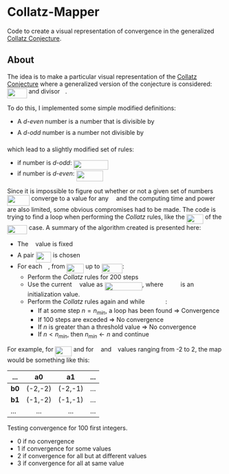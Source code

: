 # Collatz-Mapper
Code to create a visual representation of convergence in the generalized [Collatz Conjecture](https://en.wikipedia.org/wiki/Collatz_conjecture "Collatz Conjecture").

## About
The idea is to make a particular visual representation of the [Collatz Conjecture](https://en.wikipedia.org/wiki/Collatz_conjecture "Collatz Conjecture") where a generalized version of the conjecture is considered: <img src="/tex/353804572cedf345ba803e6221c03610.svg?invert_in_darkmode&sanitize=true" align=middle width=45.70201844999999pt height=22.831056599999986pt/> and divisor <img src="/tex/2103f85b8b1477f430fc407cad462224.svg?invert_in_darkmode&sanitize=true" align=middle width=8.55596444999999pt height=22.831056599999986pt/>.

To do this, I implemented some simple modified definitions:
* A _d-even_ number is a number that is divisible by <img src="/tex/2103f85b8b1477f430fc407cad462224.svg?invert_in_darkmode&sanitize=true" align=middle width=8.55596444999999pt height=22.831056599999986pt/>
* A _d-odd_ number is a number not divisible by <img src="/tex/2103f85b8b1477f430fc407cad462224.svg?invert_in_darkmode&sanitize=true" align=middle width=8.55596444999999pt height=22.831056599999986pt/>

which lead to a slightly modified set of rules:
* if number is _d-odd_: <img src="/tex/d2cffe7ee93c83e89a7e8cd4456a8ad9.svg?invert_in_darkmode&sanitize=true" align=middle width=81.13949579999998pt height=22.831056599999986pt/>
* if number is _d-even_: <img src="/tex/d9b27e55b9c85f31f9bd659c8e3fe9a9.svg?invert_in_darkmode&sanitize=true" align=middle width=62.07952574999999pt height=24.65753399999998pt/>

Since it is impossible to figure out whether or not a given set of numbers <img src="/tex/1e521680a6030382e1f6e4906af72f5c.svg?invert_in_darkmode&sanitize=true" align=middle width=51.69711359999999pt height=24.65753399999998pt/> converge to a value for any <img src="/tex/55a049b8f161ae7cfeb0197d75aff967.svg?invert_in_darkmode&sanitize=true" align=middle width=9.86687624999999pt height=14.15524440000002pt/> and the computing time and power are also limited, some obvious compromises had to be made. The code is trying to find a loop when performing the _Collatz_ rules, like the <img src="/tex/1f6290eb665bdaa67bf1db7db2c632fa.svg?invert_in_darkmode&sanitize=true" align=middle width=39.269394449999986pt height=21.18721440000001pt/> of the <img src="/tex/93f5f9a7e819a127ffcbbaa1c1370093.svg?invert_in_darkmode&sanitize=true" align=middle width=46.39648694999999pt height=21.18721440000001pt/> case. A summary of the algorithm created is presented here:
* The <img src="/tex/2103f85b8b1477f430fc407cad462224.svg?invert_in_darkmode&sanitize=true" align=middle width=8.55596444999999pt height=22.831056599999986pt/> value is fixed
* A pair <img src="/tex/ba933e77b90dc996befbe81f77f43887.svg?invert_in_darkmode&sanitize=true" align=middle width=35.83526759999999pt height=24.65753399999998pt/> is chosen
* For each <img src="/tex/55a049b8f161ae7cfeb0197d75aff967.svg?invert_in_darkmode&sanitize=true" align=middle width=9.86687624999999pt height=14.15524440000002pt/>, from <img src="/tex/3d2be9e2108301e9097fa4bc51046641.svg?invert_in_darkmode&sanitize=true" align=middle width=40.00371704999999pt height=21.18721440000001pt/> up to <img src="/tex/7adb89ee6106df767245caf173b44ebd.svg?invert_in_darkmode&sanitize=true" align=middle width=48.222926399999984pt height=21.18721440000001pt/>:
  * Perform the _Collatz_ rules for 200 steps
  * Use the current <img src="/tex/55a049b8f161ae7cfeb0197d75aff967.svg?invert_in_darkmode&sanitize=true" align=middle width=9.86687624999999pt height=14.15524440000002pt/> value as <img src="/tex/05dc7ff297651ac0e4353b2b8137d704.svg?invert_in_darkmode&sanitize=true" align=middle width=87.48222119999998pt height=19.1781018pt/>, where <img src="/tex/375c472ede34fd86611aaaeafaad3f08.svg?invert_in_darkmode&sanitize=true" align=middle width=32.26048979999999pt height=14.15524440000002pt/> is an initialization value.
  * Perform the _Collatz_ rules again and while <img src="/tex/c5b9dbd3d9a36953925b7148a1b48e6a.svg?invert_in_darkmode&sanitize=true" align=middle width=44.17552589999999pt height=14.15524440000002pt/>:
    * If at some step $n = n_{min}$, a loop has been found $\Rightarrow$ Convergence
    * If 100 steps are exceded $\Rightarrow$ No convergence
    * If $n$ is greater than a threshold value $\Rightarrow$ No convergence
    * If $n < n_{min}$, then $n_{min} \leftarrow n$ and continue


For example, for <img src="/tex/e675da7c7f7c3d89bc6087aab1186a27.svg?invert_in_darkmode&sanitize=true" align=middle width=38.69280359999998pt height=22.831056599999986pt/> and for <img src="/tex/44bc9d542a92714cac84e01cbbb7fd61.svg?invert_in_darkmode&sanitize=true" align=middle width=8.68915409999999pt height=14.15524440000002pt/> and <img src="/tex/4bdc8d9bcfb35e1c9bfb51fc69687dfc.svg?invert_in_darkmode&sanitize=true" align=middle width=7.054796099999991pt height=22.831056599999986pt/> values ranging from -2 to 2, the map would be something like this:

| ... | **a0**        | **a1**           | ...  |
| ----- | :-------------: |:-------------:| :-----:|
| **b0** | (-2,-2)      | (-2,-1) | ... |
| **b1** | (-1,-2)      | (-1,-1)      |  ... |
| ... | ... | ...      |   ... |


Testing convergence for 100 first integers.
* 0 if no convergence
* 1 if convergence for some values
* 2 if convergence for all but at different values
* 3 if convergence for all at same value

